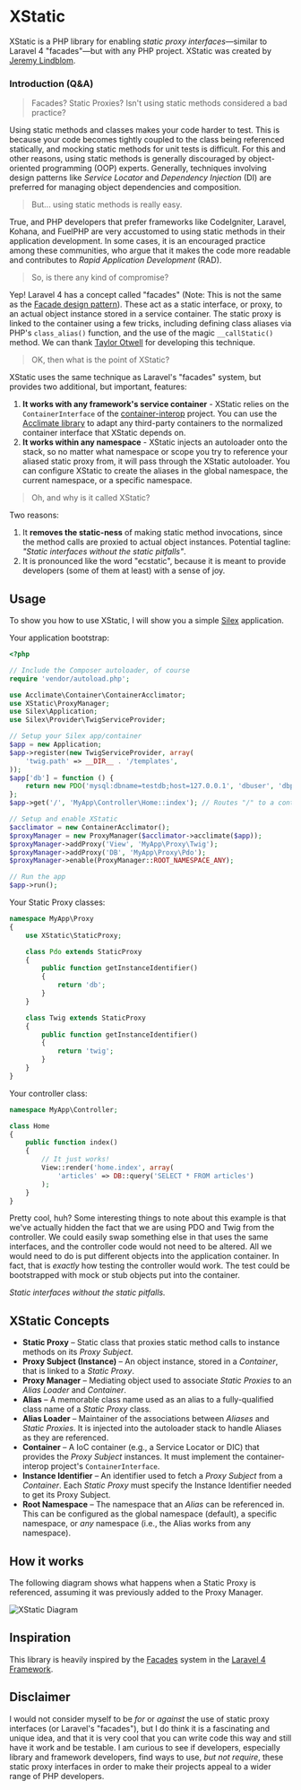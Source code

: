 # XStatic

XStatic is a PHP library for enabling *static proxy interfaces*—similar to Laravel 4 "facades"—but with any
PHP project. XStatic was created by [Jeremy Lindblom](https://twitter.com/jeremeamia).

### Introduction (Q&A)

> Facades? Static Proxies? Isn't using static methods considered a bad practice?

Using static methods and classes makes your code harder to test. This is because your code becomes tightly coupled to
the class being referenced statically, and mocking static methods for unit tests is difficult. For this and other
reasons, using static methods is generally discouraged by object-oriented programming (OOP) experts. Generally,
techniques involving design patterns like *Service Locator* and *Dependency Injection* (DI) are preferred for managing
object dependencies and composition.

> But... using static methods is really easy.

True, and PHP developers that prefer frameworks like CodeIgniter, Laravel, Kohana, and FuelPHP are very accustomed to
using static methods in their application development. In some cases, it is an encouraged practice among these
communities, who argue that it makes the code more readable and contributes to *Rapid Application Development* (RAD).

> So, is there any kind of compromise?

Yep! Laravel 4 has a concept called "facades" (Note: This is not the same as the [Facade design
pattern](http://en.wikipedia.org/wiki/Facade_pattern)). These act as a static interface, or proxy, to an actual object
instance stored in a service container. The static proxy is linked to the container using a few tricks, including
defining class aliases via PHP's `class_alias()` function, and the use of the magic `__callStatic()` method. We can
thank [Taylor Otwell](https://twitter.com/taylorotwell) for developing this technique.

> OK, then what is the point of XStatic?

XStatic uses the same technique as Laravel's "facades" system, but provides two additional, but important, features:

1. **It works with any framework's service container** - XStatic relies on the `ContainerInterface` of the
   [container-interop](https://github.com/container-interop/container-interop) project. You can use the [Acclimate
   library](https://github.com/jeremeamia/acclimate-container) to adapt any third-party containers to the normalized
   container interface that XStatic depends on.
2. **It works within any namespace** - XStatic injects an autoloader onto the stack, so no matter what namespace or
   scope you try to reference your aliased static proxy from, it will pass through the XStatic autoloader. You can
   configure XStatic to create the aliases in the global namespace, the current namespace, or a specific namespace.

> Oh, and why is it called XStatic?

Two reasons:

1. It **removes the static-ness** of making static method invocations, since the method calls are proxied to actual
   object instances. Potential tagline: *"Static interfaces without the static pitfalls"*.
2. It is pronounced like the word "ecstatic", because it is meant to provide developers (some of them at least) with
   a sense of joy.

## Usage

To show you how to use XStatic, I will show you a simple [Silex](http://silex.sensiolabs.org/) application.

Your application bootstrap:

```php
<?php

// Include the Composer autoloader, of course
require 'vendor/autoload.php';

use Acclimate\Container\ContainerAcclimator;
use XStatic\ProxyManager;
use Silex\Application;
use Silex\Provider\TwigServiceProvider;

// Setup your Silex app/container
$app = new Application;
$app->register(new TwigServiceProvider, array(
    'twig.path' => __DIR__ . '/templates',
));
$app['db'] = function () {
    return new PDO('mysql:dbname=testdb;host=127.0.0.1', 'dbuser', 'dbpass');
};
$app->get('/', 'MyApp\Controller\Home::index'); // Routes "/" to a controller object

// Setup and enable XStatic
$acclimator = new ContainerAcclimator();
$proxyManager = new ProxyManager($acclimator->acclimate($app));
$proxyManager->addProxy('View', 'MyApp\Proxy\Twig');
$proxyManager->addProxy('DB', 'MyApp\Proxy\Pdo');
$proxyManager->enable(ProxyManager::ROOT_NAMESPACE_ANY);

// Run the app
$app->run();
```

Your Static Proxy classes:

```php
namespace MyApp\Proxy
{
    use XStatic\StaticProxy;

    class Pdo extends StaticProxy
    {
        public function getInstanceIdentifier()
        {
            return 'db';
        }
    }

    class Twig extends StaticProxy
    {
        public function getInstanceIdentifier()
        {
            return 'twig';
        }
    }
}
```

Your controller class:

```php
namespace MyApp\Controller;

class Home
{
    public function index()
    {
        // It just works!
        View::render('home.index', array(
            'articles' => DB::query('SELECT * FROM articles')
        );
    }
}
```

Pretty cool, huh? Some interesting things to note about this example is that we've actually hidden the fact that we are
using PDO and Twig from the controller. We could easily swap something else in that uses the same interfaces, and the
controller code would not need to be altered. All we would need to do is put different objects into the application
container. In fact, that is *exactly* how testing the controller would work. The test could be bootstrapped with mock or
stub objects put into the container.

*Static interfaces without the static pitfalls.*

## XStatic Concepts

* **Static Proxy** – Static class that proxies static method calls to instance methods on its *Proxy Subject*.
* **Proxy Subject (Instance)** – An object instance, stored in a *Container*, that is linked to a *Static Proxy*.
* **Proxy Manager** – Mediating object used to associate *Static Proxies* to an *Alias Loader* and *Container*.
* **Alias** – A memorable class name used as an alias to a fully-qualified class name of a *Static Proxy* class.
* **Alias Loader** – Maintainer of the associations between *Aliases* and *Static Proxies*. It is injected into the
  autoloader stack to handle Aliases as they are referenced.
* **Container** – A IoC container (e.g., a Service Locator or DIC) that provides the *Proxy Subject* instances. It must
  implement the container-interop project's `ContainerInterface`.
* **Instance Identifier** – An identifier used to fetch a *Proxy Subject* from a *Container*. Each *Static Proxy* must
  specify the Instance Identifier needed to get its Proxy Subject.
* **Root Namespace** – The namespace that an *Alias* can be referenced in. This can be configured as the global
  namespace (default), a specific namespace, or *any* namespace (i.e., the Alias works from any namespace).

## How it works

The following diagram shows what happens when a Static Proxy is referenced, assuming it was previously added to the
Proxy Manager.

![XStatic Diagram](https://dl.dropboxusercontent.com/u/687294/published/xstatic-diagram.png)

## Inspiration

This library is heavily inspired by the [Facades](http://laravel.com/docs/facades) system in the
[Laravel 4 Framework](http://laravel.com/).

## Disclaimer

I would not consider myself to be *for* or *against* the use of static proxy interfaces (or Laravel's "facades"), but I
do think it is a fascinating and unique idea, and that it is very cool that you can write code this way and still have
it work and be testable. I am curious to see if developers, especially library and framework developers, find ways to
use, *but not require*, these static proxy interfaces in order to make their projects appeal to a wider range of PHP
developers.

